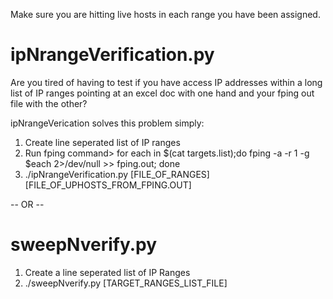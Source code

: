 Make sure you are hitting live hosts in each range you have been assigned.

# ipNrangeVerification.py
Are you tired of having to test if you have access IP addresses within a long list of IP ranges pointing at an excel doc with one hand and your fping out file with the other?

ipNrangeVerication solves this problem simply:
1. Create line seperated list of IP ranges 
2. Run fping command> for each in $(cat targets.list);do fping -a -r 1 -g $each 2>/dev/null >> fping.out; done
3. ./ipNrangeVerification.py [FILE_OF_RANGES] [FILE_OF_UPHOSTS_FROM_FPING.OUT]

-- OR --

# sweepNverify.py
1. Create a line seperated list of IP Ranges
2. ./sweepNverify.py [TARGET_RANGES_LIST_FILE]


